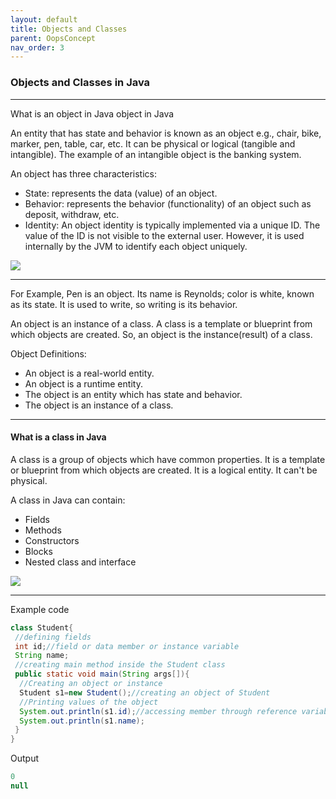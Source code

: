 ```yaml
---
layout: default
title: Objects and Classes
parent: OopsConcept
nav_order: 3
---
```

### Objects and Classes in Java

------

What is an object in Java
object in Java

An entity that has state and behavior is known as an object e.g., chair, bike, marker, pen, table, car, etc. It can be physical or logical (tangible and intangible). The example of an intangible object is the banking system.

An object has three characteristics:

   - State: represents the data (value) of an object.
   - Behavior: represents the behavior (functionality) of an object such as deposit, withdraw, etc.
   - Identity: An object identity is typically implemented via a unique ID. The value of the ID is not visible to the external user. However, it is used internally by the JVM to identify each object uniquely.


![](https://static.javatpoint.com/images/characteristics-of-object.jpg)

------------

For Example, Pen is an object. Its name is Reynolds; color is white, known as its state. It is used to write, so writing is its behavior.

An object is an instance of a class. A class is a template or blueprint from which objects are created. So, an object is the instance(result) of a class.

Object Definitions:

   - An object is a real-world entity.
   - An object is a runtime entity.
   - The object is an entity which has state and behavior.
   - The object is an instance of a class.
-------

#### What is a class in Java

A class is a group of objects which have common properties. It is a template or blueprint from which objects are created. It is a logical entity. It can't be physical.

A class in Java can contain:

  - Fields
  - Methods
  - Constructors
  - Blocks
  - Nested class and interface


![](https://static.javatpoint.com/images/class-in-java.png)

--------

Example code
```java
class Student{  
 //defining fields  
 int id;//field or data member or instance variable  
 String name;  
 //creating main method inside the Student class  
 public static void main(String args[]){  
  //Creating an object or instance  
  Student s1=new Student();//creating an object of Student  
  //Printing values of the object  
  System.out.println(s1.id);//accessing member through reference variable  
  System.out.println(s1.name);  
 }  
}  
```
Output
```java
0 
null
```




